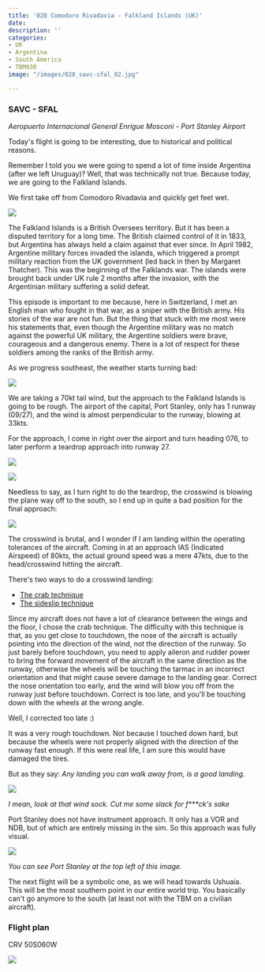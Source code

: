 ```yaml
---
title: '028 Comodoro Rivadavia - Falkland Islands (UK)'
date: 
description: ''
categories:
- UK
- Argentina
- South America
- TBM930
image: "/images/028_savc-sfal_02.jpg"

---
```

### SAVC - SFAL

_Aeropuerto Internacional General Enrigue Mosconi - Port Stanley Airport_

Today's flight is going to be interesting, due to historical and political reasons.

Remember I told you we were going to spend a lot of time inside Argentina (after we left Uruguay)? Well, that was technically not true. Because today, we are going to the Falkland Islands.

We first take off from Comodoro Rivadavia and quickly get feet wet. 

![](/images/028_savc-sfal_01.jpg)

The Falkland Islands is a British Oversees territory. But it has been a disputed territory for a long time. The British claimed control of it in 1833, but Argentina has always held a claim against that ever since. In April 1982, Argentine military forces invaded the islands, which triggered a prompt military reaction from the UK government (led back in then by Margaret Thatcher). This was the beginning of the Falklands war. The islands were brought back under UK rule 2 months after the invasion, with the Argentinian military suffering a solid defeat.

This episode is important to me because, here in Switzerland, I met an English man who fought in that war, as a sniper with the British army. His stories of the war are not fun. But the thing that stuck with me most were his statements that, even though the Argentine military was no match against the powerful UK military, the Argentine soldiers were brave, courageous and a dangerous enemy. There is a lot of respect for these soldiers among the ranks of the British army.

As we progress southeast, the weather starts turning bad:

![](/images/028_savc-sfal_02.jpg)

We are taking a 70kt tail wind, but the approach to the Falkland Islands is going to be rough. The airport of the capital, Port Stanley, only has 1 runway (09/27), and the wind is almost perpendicular to the runway, blowing at 33kts.

For the approach, I come in right over the airport and turn heading 076, to later perform a teardrop approach into runway 27.

![](/images/028_savc-sfal_04.jpg)

![](/images/028_savc-sfal_05.jpg)

Needless to say, as I turn right to do the teardrop, the crosswind is blowing the plane way off to the south, so I end up in quite a bad position for the final approach:

![](/images/028_savc-sfal_06.jpg)

The crosswind is brutal, and I wonder if I am landing within the operating tolerances of the aircraft. Coming in at an approach IAS (Indicated Airspeed) of 80kts, the actual ground speed was a mere 47kts, due to the head/crosswind hitting the aircraft. 

There's two ways to do a crosswind landing:

* [The crab technique](https://en.wikipedia.org/wiki/Crosswind_landing#De-crab)
* [The sideslip technique](https://en.wikipedia.org/wiki/Crosswind_landing#Sideslip)

Since my aircraft does not have a lot of clearance between the wings and the floor, I chose the crab technique. The difficulty with this technique is that, as you get close to touchdown, the nose of the aircraft is actually pointing into the direction of the wind, not the direction of the runway. So just barely before touchdown, you need to apply aileron and rudder power to bring the forward movement of the aircraft in the same direction as the runway, otherwise the wheels will be touching the tarmac in an incorrect orientation and that might cause severe damage to the landing gear. Correct the nose orientation too early, and the wind will blow you off from the runway just before touchdown. Correct is too late, and you'll be touching down with the wheels at the wrong angle.

Well, I corrected too late :) 

It was a very rough touchdown. Not because I touched down hard, but because the wheels were not properly aligned with the direction of the runway fast enough. If this were real life, I am sure this would have damaged the tires.

But as they say: _Any landing you can walk away from, is a good landing._

![](/images/028_savc-sfal_08.jpg)

_I mean, look at that wind sock. Cut me some slack for f***ck's sake_

Port Stanley does not have instrument approach. It only has a VOR and NDB, but of which are entirely missing in the sim. So this approach was fully visual.

![](/images/028_savc-sfal_07.jpg)

_You can see Port Stanley at the top left of this image._

The next flight will be a symbolic one, as we will head towards Ushuaia. This will be the most southern point in our entire world trip. You basically can't go anymore to the south (at least not with the TBM on a civilian aircraft).

### Flight plan

CRV 50S060W

![](/images/screenshot-2020-10-05-at-20-49-52.png)